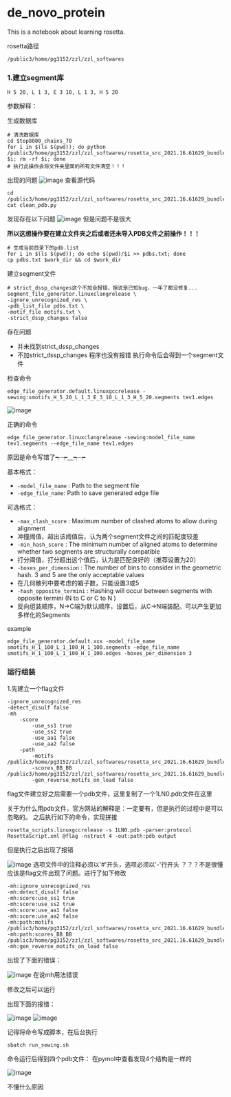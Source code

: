 # de_novo_protein
This is a notebook about learning rosetta.

rosetta路径
```
/public3/home/pg3152/zzl/zzl_softwares
```

### 1.建立segment库

```
H 5 20, L 1 3, E 3 10, L 1 3, H 5 20
```

参数解释：

生成数据库
```
# 清洗数据库
cd $top8000_chains_70
for i in $(ls $(pwd)); do python /public3/home/pg3152/zzl/zzl_softwares/rosetta_src_2021.16.61629_bundle/main/tools/fragment_tools/pdb2vall/pdb_scripts/clean_pdb.py $i; rm -rf $i; done
# 执行此操作会将文件夹里面的所有文件清空！！！
```
出现的问题
![image](https://user-images.githubusercontent.com/64938817/166611864-5143b60b-68f0-4dfc-81aa-752e33dd721d.png)
查看源代码
```
cd /public3/home/pg3152/zzl/zzl_softwares/rosetta_src_2021.16.61629_bundle/main/tools/fragment_tools/pdb2vall/pdb_scripts/
cat clean_pdb.py 
```
发现存在以下问题
![image](https://user-images.githubusercontent.com/64938817/166611991-109e549a-77fb-462d-abc8-652dfd51ac06.png)
但是问题不是很大

**所以这想操作要在建立文件夹之后或者还未导入PDB文件之前操作！！！**

```
# 生成当前目录下的pdb.list
for i in $(ls $(pwd)); do echo $(pwd)/$i >> pdbs.txt; done
cp pdbs.txt $work_dir && cd $work_dir
```
建立segment文件
```
# strict_dssp_changes这个不加会报错，据说是已知bug，一年了都没修复...
segment_file_generator.linuxclangrelease \
-ignore_unrecognized_res \
-pdb_list_file pdbs.txt \
-motif_file motifs.txt \
-strict_dssp_changes false
```
存在问题

* 并未找到strict_dssp_changes
* 不加strict_dssp_changes 程序也没有报错
执行命令后会得到一个segment文件

检查命令

```
edge_file_generator.default.linuxgccrelease -sewing:smotifs_H_5_20_L_1_3_E_3_10_L_1_3_H_5_20.segments tev1.edges
```

![image](https://user-images.githubusercontent.com/64938817/166854018-a1caa82c-cbbd-4629-9cb8-72525d4ca728.png)


正确的命令
```
edge_file_generator.linuxclangrelease -sewing:model_file_name tev1.segments --edge_file_name tev1.edges
```
原因是命令写错了┭┮﹏┭┮

基本格式：
* `-model_file_name` : Path to the segment file
* `-edge_file_name`: Path to save generated edge file

可选格式：
* `-max_clash_score` : Maximum number of clashed atoms to allow during alignment
* 冲撞阈值，超出该阈值后，认为两个segment文件之间的匹配度较差
* `-min_hash_score` : The minimum number of aligned atoms to determine whether two segments are structurally compatible
* 打分阈值，打分超出这个值后，认为是匹配良好的（推荐设置为20）
* `-boxes_per_dimension` : The number of bins to consider in the geometric hash. 3 and 5 are the only acceptable values
* 在几何散列中要考虑的箱子数，只能设置3或5
* `-hash_opposite_termini` : Hashing will occur between segments with opposite termini (N to C or C to N )
* 反向组装顺序，N->C端为默认顺序，设置后，从C->N端装配。可以产生更加多样化的Segments

example
```
edge_file_generator.default.xxx -model_file_name smotifs_H_1_100_L_1_100_H_1_100.segments -edge_file_name smotifs_H_1_100_L_1_100_H_1_100.edges -boxes_per_dimension 3
```
### 运行组装
1.先建立一个flag文件

```
-ignore_unrecognized_res
-detect_disulf false
-mh
    -score
        -use_ss1 true
        -use_ss2 true
        -use_aa1 false
        -use_aa2 false
    -path
        -motifs /public3/home/pg3152/zzl/zzl_softwares/rosetta_src_2021.16.61629_bundle/main/database/additional_protocol_data/sewing/xsmax_bb_ss_AILV_resl0.8_msc0.3/xsmax_bb_ss_AILV_resl0.8_msc0.3.rpm.bin.gz
        -scores_BB_BB /public3/home/pg3152/zzl/zzl_softwares/rosetta_src_2021.16.61629_bundle/main/database/additional_protocol_data/sewing/xsmax_bb_ss_AILV_resl0.8_msc0.3
        -gen_reverse_motifs_on_load false
```
flag文件建立好之后需要一个pdb文件，这里复制了一个1LN0.pdb文件在这里

关于为什么用pdb文件，官方网站的解释是：一定要有，但是执行的过程中是可以忽略的。
之后执行如下的命令，实现拼接
```
rosetta_scripts.linuxgccrelease -s 1LN0.pdb -parser:protocol RosettaScript.xml @flag -nstruct 4 -out:path:pdb output
```
但是执行之后出现了报错

![image](https://user-images.githubusercontent.com/64938817/166937654-50a91c1d-8db3-4679-b0e5-11046131a971.png)
选项文件中的注释必须以'#'开头，选项必须以'-'行开头 ？？？不是很懂
应该是flag文件出现了问题。进行了如下修改

```
-mh:ignore_unrecognized_res
-mh:detect_disulf false
-mh:score:use_ss1 true
-mh:score:use_ss2 true
-mh:score:use_aa1 false
-mh:score:use_aa2 false
-mh:path:motifs /public3/home/pg3152/zzl/zzl_softwares/rosetta_src_2021.16.61629_bundle/main/database/additional_protocol_data/sewing/xsmax_bb_ss_AILV_resl0.8_msc0.3/xsmax_bb_ss_AILV_resl0.8_msc0.3.rpm.bin.gz
-mh:path:scores_BB_BB 
/public3/home/pg3152/zzl/zzl_softwares/rosetta_src_2021.16.61629_bundle/main/database/additional_protocol_data/sewing/xsmax_bb_ss_AILV_resl0.8_msc0.3
-mh:gen_reverse_motifs_on_load false
```
出现了下面的错误：

![image](https://user-images.githubusercontent.com/64938817/166940934-f5cc6cc9-00cc-4f68-9030-32b28800f782.png)
在说mh用法错误

修改之后可以运行

出现下面的报错：

![image](https://user-images.githubusercontent.com/64938817/166944438-721d7ce8-f9f1-486f-9040-967d2f91daeb.png)
![image](https://user-images.githubusercontent.com/64938817/166944511-b559760e-30b9-480c-9aad-f8f328343ebc.png)


记得将命令写成脚本，在后台执行
```
sbatch run_sewing.sh
```
命令运行后得到四个pdb文件：
在pymol中查看发现4个结构是一样的

![image](https://user-images.githubusercontent.com/64938817/167051399-c2983e1e-0c95-4aab-b7ec-ea25924c62bb.png)

不懂什么原因
